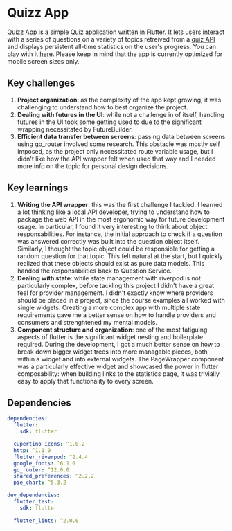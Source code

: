 # Quizz App

Quizz App is a simple Quiz application written in Flutter. It lets users interact with a series of questions on a variety of topics retreived from a [quiz API](https://dad-quiz-api.deno.dev/) and displays persistent all-time statistics on the user's progress. You can play with it [here](https://philipmuller.github.io/QuizzApp/). Please keep in mind that the app is currently optimized for mobile screen sizes only.

## Key challenges

1. **Project organization**: as the complexity of the app kept growing, it was challenging to understand how to best organize the project.
2. **Dealing with futures in the UI**: while not a challenge in of itself, handling futures in the UI took some getting used to due to the significant wrapping necessitated by FutureBuilder.
3. **Efficient data transfer between screens**: passing data between screens using go_router involved some research. This obstacle was mostly self imposed, as the project only necessitated route variable usage, but I didn't like how the API wrapper felt when used that way and I needed more info on the topic for personal design decisions.

## Key learnings

1. **Writing the API wrapper**: this was the first challenge I tackled. I learned a lot thinking like a local API developer, trying to understand how to package the web API in the most ergonomic way for future development usage. In particular, I found it very interesting to think about object responsabilities. For instance, the initial approach to check if a question was answered correctly was built into the question object itself. Similarly, I thought the topic object could be responsible for getting a random question for that topic. This felt natural at the start, but I quickly realized that these objects should exist as pure data models. This handed the responsabilities back to Question Service.
2. **Dealing with state**: while state management with riverpod is not particularly complex, before tackling this project I didn't have a great feel for provider management. I didn't exactly know where providers should be placed in a project, since the course examples all worked with single widgets. Creating a more complex app with multiple state requirements gave me a better sense on how to handle providers and consumers and strenghtened my mental models.
3. **Component structure and organization**: one of the most fatiguing aspects of flutter is the significant widget nesting and boilerplate required. During the development, I got a much better sense on how to break down bigger widget trees into more managable pieces, both within a widget and into external widgets. The PageWrapper component was a particularly effective widget and showcased the power in flutter composability: when building links to the statistics page, it was trivially easy to apply that functionality to every screen.

## Dependencies
```yaml
dependencies:
  flutter:
    sdk: flutter

  cupertino_icons: ^1.0.2
  http: ^1.1.0
  flutter_riverpod: ^2.4.4
  google_fonts: ^6.1.0
  go_router: ^12.0.0
  shared_preferences: ^2.2.2
  pie_chart: ^5.3.2

dev_dependencies:
  flutter_test:
    sdk: flutter

  flutter_lints: ^2.0.0
  ```